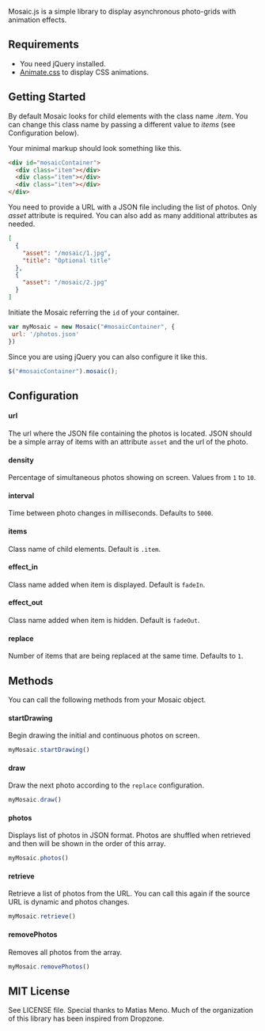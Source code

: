 Mosaic.js is a simple library to display asynchronous photo-grids with animation effects.

## Requirements

+ You need jQuery installed.
+ [Animate.css](https://daneden.github.io/animate.css/) to display CSS animations.

## Getting Started

By default Mosaic looks for child elements with the class name _.item_. You can change this class name by passing a different value to _items_ (see Configuration below). 

Your minimal markup should look something like this.

```html
<div id="mosaicContainer">
  <div class="item"></div>
  <div class="item"></div>
  <div class="item"></div>
</div>
```

You need to provide a URL with a JSON file including the list of photos. Only _asset_ attribute is required. 
You can also add as many additional attributes as needed.

```json
[
  { 
    "asset": "/mosaic/1.jpg",
    "title": "Optional title"
  },
  { 
    "asset": "/mosaic/2.jpg"
  }
]
```

Initiate the Mosaic referring the `id` of your container. 

```javascript
var myMosaic = new Mosaic("#mosaicContainer", {
 url: '/photos.json' 
})
```

Since you are using jQuery you can also configure it like this.

```javascript
​$("#mosaicContainer").mosaic();
```

## Configuration

#### url

The url where the JSON file containing the photos is located. JSON should be a simple array of items with an attribute `asset` and the url of the photo. 

#### density

Percentage of simultaneous photos showing on screen. Values from `1` to `10`.

#### interval

Time between photo changes in milliseconds. Defaults to `5000`.

#### items

Class name of child elements. Default is `.item`.

#### effect_in

Class name added when item is displayed. Default is `fadeIn`.

#### effect_out

Class name added when item is hidden. Default is `fadeOut`.

#### replace

Number of items that are being replaced at the same time. Defaults to `1`.

## Methods

You can call the following methods from your Mosaic object.

#### startDrawing

Begin drawing the initial and continuous photos on screen.

```javascript
myMosaic.startDrawing()
```

#### draw

Draw the next photo according to the `replace` configuration.

```javascript
myMosaic.draw()
```

#### photos

Displays list of photos in JSON format. Photos are shuffled when retrieved and then will be shown in the order of this array.

```javascript
myMosaic.photos()
```

#### retrieve

Retrieve a list of photos from the URL. You can call this again if the source URL is dynamic and photos changes.

```javascript
myMosaic.retrieve()
```

#### removePhotos

Removes all photos from the array.

```javascript
myMosaic.removePhotos()
```

## MIT License

See LICENSE file. Special thanks to Matias Meno. Much of the organization of this library has been inspired from Dropzone.
